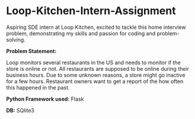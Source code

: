 # Loop-Kitchen-Intern-Assignment

Aspiring SDE intern at Loop Kitchen, excited to tackle this home interview problem, demonstrating my skills and passion for coding and problem-solving.


**Problem Statement:**

Loop monitors several restaurants in the US and needs to monitor if the store is online or not. All restaurants are supposed to be online during their business hours. Due to some unknown reasons, a store might go inactive for a few hours. Restaurant owners want to get a report of the how often this happened in the past.   

**Python Framework used:** Flask

**DB:** SQlite3 
